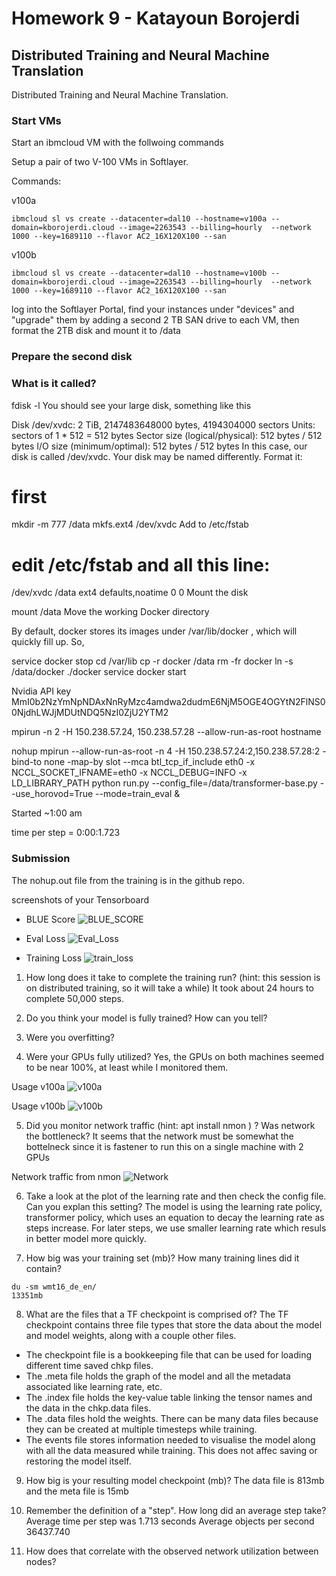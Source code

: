 # Homework 9 - Katayoun Borojerdi

## Distributed Training and Neural Machine Translation

Distributed Training and Neural Machine Translation.

### Start VMs

Start an ibmcloud VM with the follwoing commands

Setup a pair of two V-100 VMs in Softlayer.

Commands:

v100a
```
ibmcloud sl vs create --datacenter=dal10 --hostname=v100a --domain=kborojerdi.cloud --image=2263543 --billing=hourly  --network 1000 --key=1689110 --flavor AC2_16X120X100 --san
```
v100b
```
ibmcloud sl vs create --datacenter=dal10 --hostname=v100b --domain=kborojerdi.cloud --image=2263543 --billing=hourly  --network 1000 --key=1689110 --flavor AC2_16X120X100 --san
```

log into the Softlayer Portal, find your instances under "devices" and "upgrade" them by adding a second 2 TB SAN drive to each VM, then format the 2TB disk and mount it to /data

### Prepare the second disk

### What is it called?

fdisk -l
You should see your large disk, something like this

Disk /dev/xvdc: 2 TiB, 2147483648000 bytes, 4194304000 sectors
Units: sectors of 1 * 512 = 512 bytes
Sector size (logical/physical): 512 bytes / 512 bytes
I/O size (minimum/optimal): 512 bytes / 512 bytes
In this case, our disk is called /dev/xvdc. Your disk may be named differently. Format it:

# first
mkdir -m 777 /data
mkfs.ext4 /dev/xvdc
Add to /etc/fstab

# edit /etc/fstab and all this line:
/dev/xvdc /data                   ext4    defaults,noatime        0 0
Mount the disk

mount /data
Move the working Docker directory

By default, docker stores its images under /var/lib/docker , which will quickly fill up. So,

service docker stop
cd /var/lib
cp -r docker /data
rm -fr docker
ln -s /data/docker ./docker
service docker start


Nvidia API key
MmI0b2NzYmNpNDAxNnRyMzc4amdwa2dudmE6NjM5OGE4OGYtN2FlNS00NjdhLWJjMDUtNDQ5NzI0ZjU2YTM2



mpirun -n 2 -H 150.238.57.24, 150.238.57.28 --allow-run-as-root hostname
  
  
nohup mpirun --allow-run-as-root -n 4 -H 150.238.57.24:2,150.238.57.28:2 -bind-to none -map-by slot --mca btl_tcp_if_include eth0 -x NCCL_SOCKET_IFNAME=eth0 -x NCCL_DEBUG=INFO -x LD_LIBRARY_PATH python run.py --config_file=/data/transformer-base.py --use_horovod=True --mode=train_eval &

Started ~1:00 am


time per step = 0:00:1.723


### Submission
The nohup.out file from the training is in the github repo.

screenshots of your Tensorboard 

* BLUE Score
![BLUE_SCORE](https://github.com/kborojerdi/w251/blob/master/HW9/BLUE_Score.png)

* Eval Loss
![Eval_Loss](https://github.com/kborojerdi/w251/blob/master/eval_loss.png)

* Training Loss
![train_loss](https://github.com/kborojerdi/w251/blob/master/HW9/train_loss.png)

1. How long does it take to complete the training run? (hint: this session is on distributed training, so it will take a while)
It took about 24 hours to complete 50,000 steps.

2. Do you think your model is fully trained? How can you tell?

3. Were you overfitting?

4. Were your GPUs fully utilized?
Yes, the GPUs on both machines seemed to be near 100%, at least while I monitored them.

Usage v100a
![v100a](https://github.com/kborojerdi/w251/blob/master/HW9/Distributed%20Learning%20v100a.png)

Usage v100b
![v100b](https://github.com/kborojerdi/w251/blob/master/HW9/Distributed%20Learning%20v100b.png)



5. Did you monitor network traffic (hint: apt install nmon ) ? Was network the bottleneck?
It seems that the network must be somewhat the bottelneck since it is fastener to run this on a single machine with 2 GPUs

Network traffic from nmon
![Network](https://github.com/kborojerdi/w251/blob/master/HW9/Distributed%20Learning%20Network.png)

6. Take a look at the plot of the learning rate and then check the config file. Can you explan this setting?
The model is using the learning rate policy, transformer policy, which uses an equation to decay the learning rate as steps increase. For later steps, we use smaller learning rate which resuls in better model more quickly.

7. How big was your training set (mb)? How many training lines did it contain?
```
du -sm wmt16_de_en/
13351mb
```



8. What are the files that a TF checkpoint is comprised of?
The TF checkpoint contains three file types that store the data about the model and model weights, along with a couple other files.
* The checkpoint file is a bookkeeping file that can be used for loading different time saved chkp files.
* The .meta file holds the graph of the model and all the metadata associated like learning rate, etc.
* The .index file holds the key-value table linking the tensor names and the data in the chkp.data files.
* The .data files hold the weights. There can be many data files because they can be created at multiple timesteps while training.
* The events file stores information needed to visualise the model along with all the data measured while training. This does not affec saving or restoring the model itself.

9. How big is your resulting model checkpoint (mb)?
The data file is 813mb and the meta file is 15mb

10. Remember the definition of a "step". How long did an average step take?
Average time per step was 1.713 seconds
Average objects per second 36437.740

11. How does that correlate with the observed network utilization between nodes?
